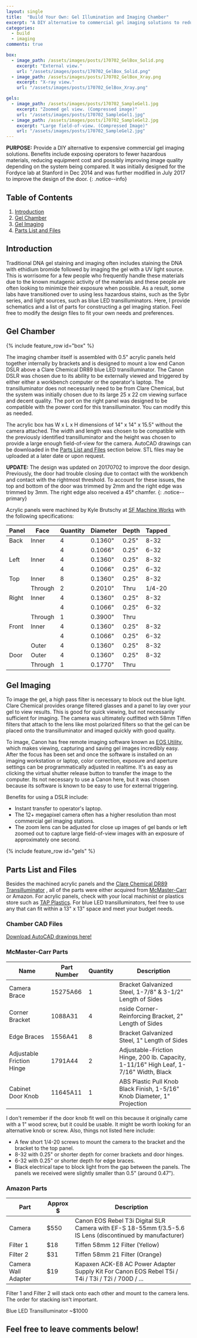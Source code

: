 ```yaml
---
layout: single
title:  "Build Your Own: Gel Illumination and Imaging Chamber"
excerpt: "A DIY alternative to commercial gel imaging solutions to reduce exposure to hazardous materials and reduce upfront equipment costs."
categories:
  - build
  - imaging
comments: true

box:
  - image_path: /assets/images/posts/170702_GelBox_Solid.png
    excerpt: "External view."
    url: "/assets/images/posts/170702_GelBox_Solid.png"
  - image_path: /assets/images/posts/170702_GelBox_Xray.png
    excerpt: "X-ray view."
    url: "/assets/images/posts/170702_GelBox_Xray.png"

gels:
  - image_path: /assets/images/posts/170702_SampleGel1.jpg
    excerpt: "Zoomed gel view. (Compressed image)"
    url: "/assets/images/posts/170702_SampleGel1.jpg"
  - image_path: /assets/images/posts/170702_SampleGel2.jpg
    excerpt: "Large field-of-view. (Compressed Image)"
    url: "/assets/images/posts/170702_SampleGel2.jpg"
---
```


**PURPOSE:** Provide a DIY alternative to expensive commercial gel imaging solutions. Benefits include exposing operators to fewer hazardous materials, reducing equipment cost and possibly improving image quality depending on the system being compared. It was initially designed for the Fordyce lab at Stanford in Dec 2014 and was further modified in July 2017 to improve the design of the door.
{: .notice--info}

## Table of Contents

1. [Introduction](#Introduction)
2. [Gel Chamber](#GelChamber)
3. [Gel Imaging](#GelImage)
4. [Parts List and Files](#PartsList)

## <a name="Introduction"></a>Introduction

Traditional DNA gel staining and imaging often includes staining the DNA with ethidium bromide followed by imaging the gel with a UV light source. This is worrisome for a few people who frequently handle these materials due to the known mutagenic activity of the materials and these people are often looking to minimize their exposure when possible. As a result, some labs have transitioned over to using less hazardous stains, such as the Sybr series, and light sources, such as blue LED transilluminators. Here, I provide schematics and a list of parts for constructing a gel imaging station. Feel free to modify the design files to fit your own needs and preferences.

## <a name="GelChamber"></a>Gel Chamber

{% include feature_row id="box" %}

The imaging chamber itself is assembled with 0.5" acrylic panels held together internally by brackets and is designed to mount a low end Canon DSLR above a Clare Chemical DR89 blue LED transilluminator. The Canon DSLR was chosen due to its ability to be externally viewed and triggered by either either a workbench computer or the operator's laptop. The transilluminator does not necessarily need to be from Clare Chemical, but the system was initially chosen due to its large 25 x 22 cm viewing surface and decent quality. The port on the right panel was designed to be compatible with the power cord for this transilluminator. You can modify this as needed.

The acrylic box has W x L x H dimensions of 14" x 14" x 15.5" without the camera attached. The width and length was chosen to be compatible with the previously identified transilluminator and the height was chosen to provide a large enough field-of-view for the camera. AutoCAD drawings can be downloaded in the [Parts List and Files](#PartsList) section below. STL files may be uploaded at a later date or upon request.

**UPDATE:** The design was updated on 20170702 to improve the door design. Previously, the door had trouble closing due to contact with the workbench and contact with the rightmost threshold. To account for these issues, the top and bottom of the door was trimmed by 2mm and the right edge was trimmed by 3mm. The right edge also received a 45&deg; chamfer.
{: .notice--primary}

Acrylic panels were machined by Kyle Brutschy at [SF Machine Works](http://www.sfmachineworks.com/) with the following specifications:

| Panel | Face  | Quantity | Diameter | Depth | Tapped |
|-------|-------|----------|----------|-------|--------|
| Back  | Inner |   4      |  0.1360"  | 0.25" | 8-32   |
|       |       |   4      |  0.1066" | 0.25" | 6-32   |
| Left  | Inner |   4      |  0.1360"  | 0.25" | 8-32   |
|       |       |   4      |  0.1066" | 0.25" | 6-32   |
| Top   | Inner |   8      |  0.1360"  | 0.25" | 8-32   |
|       | Through |   2      |  0.2010" | Thru | 1/4-20 |
| Right | Inner |   4      |  0.1360"  | 0.25" | 8-32   |
|       |       |   4      |  0.1066" | 0.25" | 6-32   |
|       | Through | 1      | 0.3900"   | Thru  |        |
| Front | Inner |   4      |  0.1360"  | 0.25" | 8-32   |
|       |       |   4      |  0.1066" | 0.25" | 6-32   |
|       | Outer |   4      |  0.1360"  | 0.25" | 8-32   |
| Door  | Outer |   4      |  0.1360"  | 0.25" | 8-32   |
|       | Through |   1      |  0.1770" | Thru |       |

## <a name="GelImaging"></a>Gel Imaging

To image the gel, a high pass filter is necessary to block out the blue light. Clare Chemical provides orange filtered glasses and a panel to lay over your gel to view results. This is good for quick viewing, but not necessarily sufficient for imaging. The camera was ultimately outfitted with 58mm Tiffen filters that attach to the lens like most polarized filters so that the gel can be placed onto the transilluminator and imaged quickly with good quality.

To image, Canon has free remote imaging software known as [EOS Utility](https://www.usa.canon.com/internet/portal/us/home/support/self-help-center/eos-utility), which makes viewing, capturing and saving gel images incredibly easy. After the focus has been set and once the software is installed on an imaging workstation or laptop, color correction, exposure and aperture settings can be programmatically adjusted in realtime. It's as easy as clicking the virtual shutter release button to transfer the image to the computer. Its not necessary to use a Canon here, but it was chosen because its software is known to be easy to use for external triggering.

Benefits for using a DSLR include:
* Instant transfer to operator's laptop.
* The 12+ megapixel camera often has a higher resolution than most commercial gel imaging stations.
* The zoom lens can be adjusted for close up images of gel bands or left zoomed out to capture large field-of-view images with an exposure of approximately one second.

{% include feature_row id="gels" %}

## <a name="PartsList"></a>Parts List and Files

Besides the machined acrylic panels and the [Clare Chemical DR89 Transilluminator](http://www.clarechemical.com/transilluminator.htm) , all of the parts were either acquired from [McMaster-Carr](https://www.mcmaster.com/) or Amazon. For acrylic panels, check with your local machinist or plastics store such as [TAP Plastics](https://www.tapplastics.com/about/locations). For blue LED transilluminators, feel free to use any that can fit within a 13" x 13" space and meet your budget needs.

### Chamber CAD Files

[Download AutoCAD drawings here!](/assets/images/posts/170702_GelChamber-Packaged.zip)

### McMaster-Carr Parts

| Name | Part Number | Quantity | Description |
|------|-------------|----------|-------------|
| Camera Brace | 15275A66 | 1 | Bracket Galvanized Steel, 1-7/8" & 3-1/2" Length of Sides |
| Corner Bracket | 1088A31 | 4 | nside Corner-Reinforcing Bracket, 2" Length of Sides |
| Edge Braces | 1556A41 | 8 | Bracket Galvanized Steel, 1" Length of Sides |
| Adjustable Friction Hinge | 1791A44 | 2 | Adjustable-Friction Hinge, 200 lb. Capacity, 1-11/16" High Leaf, 1-7/16" Width, Black |
| Cabinet Door Knob | 11645A11 | 1 | ABS Plastic Pull Knob Black Finish, 1-5/16" Knob Diameter, 1" Projection |

I don't remember if the door knob fit well on this because it originally came with a 1" wood screw, but it could be usable. It might be worth looking for an alternative knob or screw. Also, things not listed here include:
* A few short 1/4-20 screws to mount the camera to the bracket and the bracket to the top panel.
* 8-32 with 0.25" or shorter depth for corner brackets and door hinges.
* 6-32 with 0.25" or shorter depth for edge braces.
* Black electrical tape to block light from the gap between the panels. The panels we received were slightly smaller than 0.5" (around 0.47").

### Amazon Parts

| Part | Approx $ | Description |
|------|----------|-------------|
| Camera | $550   | Canon EOS Rebel T3i Digital SLR Camera with EF-S 18-55mm f/3.5-5.6 IS Lens (discontinued by manufacturer) |
| Filter 1 | $18 | Tiffen 58mm 12 Filter (Yellow) |
| Filter 2 | $31 | Tiffen 58mm 21 Filter (Orange) |
| Camera Wall Adapter | $19 | Kapaxen ACK-E8 AC Power Adapter Supply Kit For Canon EOS Rebel T5i / T4i / T3i / T2i / 700D / ... |

Filter 1 and Filter 2 will stack onto each other and mount to the camera lens. The order for stacking isn't important.

Blue LED Transilluminator ~$1000

## Feel free to leave comments below!
